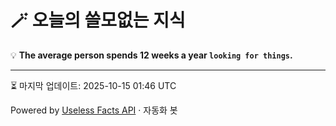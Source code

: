 # 🪄 오늘의 쓸모없는 지식

💡 **The average person spends 12 weeks a year `looking for things`.**

---
⏳ 마지막 업데이트: 2025-10-15 01:46 UTC

Powered by [Useless Facts API](https://uselessfacts.jsph.pl/) · 자동화 봇